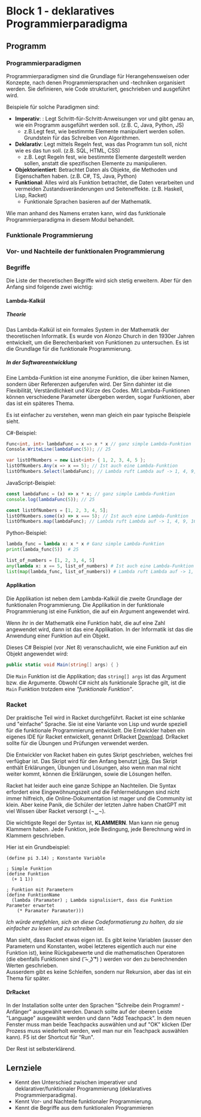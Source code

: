 # Block 1 - deklaratives Programmierparadigma

## Programm

### Programmierparadigmen

Programmierparadigmen sind die Grundlage für Herangehensweisen oder Konzepte, nach denen Programmiersprachen und -techniken organisiert werden. Sie definieren, wie Code strukturiert, geschrieben und ausgeführt wird.

Beispiele für solche Paradigmen sind:

- **Imperativ**: : Legt Schritt-für-Schritt-Anweisungen vor und gibt genau an, wie ein Programm ausgeführt werden soll. (z.B. C, Java, Python, JS)
  - z.B.Legt fest, wie bestimmte Elemente manipuliert werden sollen. Grundstein für das Schreiben von Algorithmen.
- **Deklarativ**: Legt mittels Regeln fest, was das Programm tun soll, nicht wie es das tun soll. (z.B. SQL, HTML, CSS)
  - z.B. Legt Regeln fest, wie bestimmte Elemente dargestellt werden sollen, anstatt die spezifischen Elemente zu manipulieren.
- **Objektorientiert**: Betrachtet Daten als Objekte, die Methoden und Eigenschaften haben. (z.B. C#, TS, Java, Python)
- **Funktional**: Alles wird als Funktion betrachtet, die Daten verarbeiten und vermeiden Zustandsveränderungen und Seiteneffekte. (z.B. Haskell, Lisp, Racket)
  - Funktionale Sprachen basieren auf der Mathematik.

Wie man anhand des Namens erraten kann, wird das funktionale Programmierparadigma in diesem Modul behandelt.

### Funktionale Programmierung

### Vor- und Nachteile der funktionalen Programmierung

### Begriffe

Die Liste der theoretischen Begriffe wird sich stetig erweitern. Aber für den Anfang sind folgende zwei wichtig:

#### Lambda-Kalkül

##### Theorie

Das Lambda-Kalkül ist ein formales System in der Mathematik der theoretischen Informatik. Es wurde von Alonzo Church in den 1930er Jahren entwickelt, um die Berechenbarkeit von Funktionen zu untersuchen. Es ist die Grundlage für die funktionale Programmierung.

##### In der Softwareentwicklung

Eine Lambda-Funktion ist eine anonyme Funktion, die über keinen Namen, sondern über Referenzen aufgerufen wird. Der Sinn dahinter ist die Flexibilität, Verständlichkeit und Kürze des Codes. Mit Lambda-Funktionen können verschiedene Parameter übergeben werden, sogar Funktionen, aber das ist ein späteres Thema.

Es ist einfacher zu verstehen, wenn man gleich ein paar typische Beispiele sieht.

C#-Beispiel:

```csharp
Func<int, int> lambdaFunc = x => x * x // ganz simple Lambda-Funktion
Console.WriteLine(lambdaFunc(5)); // 25

var listOfNumbers = new List<int> { 1, 2, 3, 4, 5 };
listOfNumbers.Any(x => x == 5); // Ist auch eine Lambda-Funktion
listOfNumbers.Select(lambdaFunc); // Lambda ruft Lambda auf -> 1, 4, 9, 16, 25
```

JavaScript-Beispiel:

```javascript
const lambdaFunc = (x) => x * x; // ganz simple Lambda-Funktion
console.log(lambdaFunc(5)); // 25

const listOfNumbers = [1, 2, 3, 4, 5];
listOfNumbers.some((x) => x === 5); // Ist auch eine Lambda-Funktion
listOfNumbers.map(lambdaFunc); // Lambda ruft Lambda auf -> 1, 4, 9, 16, 25
```

Python-Beispiel:

```python
lambda_func = lambda x: x * x # Ganz simple Lambda-Funktion
print(lambda_func(5))  # 25

list_of_numbers = [1, 2, 3, 4, 5]
any(lambda x: x == 5, list_of_numbers) # Ist auch eine Lambda-Funktion
list(map(lambda_func, list_of_numbers)) # Lambda ruft Lambda auf -> 1, 4, 9, 16, 25
```

#### Applikation

Die Applikation ist neben dem Lambda-Kalkül die zweite Grundlage der funktionalen Programmierung. Die Applikation in der funktionale Programmierung ist eine Funktion, die auf ein Argument angewendet wird.

Wenn ihr in der Mathematik eine Funktion habt, die auf eine Zahl angewendet wird, dann ist das eine Applikation. In der Informatik ist das die Anwendung einer Funktion auf ein Objekt.

Dieses C# Beispiel (vor .Net 8) veranschaulicht, wie eine Funktion auf ein Objekt angewendet wird:

```csharp
public static void Main(string[] args) { }
```

Die `Main` Funktion ist die Applikation; das `string[] args` ist das Argument bzw. die Argumente. Obwohl C# nicht als funktionale Sprache gilt, ist die `Main` Funktion trotzdem eine _"funktionale Funktion"_.

### Racket

Der praktische Teil wird in Racket durchgeführt. Racket ist eine schlanke und "einfache" Sprache. Sie ist eine Variante von Lisp und wurde speziell für die funktionale Programmierung entwickelt. Die Entwickler haben ein eigenes IDE für Racket entwickelt, genannt DrRacket [Download](https://racket-lang.org/download/). DrRacket sollte für die Übungen und Prüfungen verwendet werden.

Die Entwickler von Racket haben ein gutes Skript geschrieben, welches frei verfügbar ist. Das Skript wird für den Anfang benutzt [Link](../Skript.pdf). Das Skript enthält Erklärungen, Übungen und Lösungen, also wenn man mal nicht weiter kommt, können die Erklärungen, sowie die Lösungen helfen.

Racket hat leider auch eine ganze Schippe an Nachteilen. Die Syntax erfordert eine Eingewöhnungszeit und die Fehlermeldungen sind nicht immer hilfreich, die Online-Dokumentation ist mager und die Community ist klein. Aber keine Panik, die Schüler der letzten Jahre haben ChatGPT mit viel Wissen über Racket versorgt (¬‿¬).

Die wichtigste Regel der Syntax ist, **KLAMMERN**. Man kann nie genug Klammern haben. Jede Funktion, jede Bedingung, jede Berechnung wird in Klammern geschrieben.

Hier ist ein Grundbeispiel:

```racket
(define pi 3.14) ; Konstante Variable

; Simple Funktion
(define Funktion
  (+ 1 1))

; Funktion mit Parametern
(define FunktionName
  (lambda (Paramater) ; Lambda signalisiert, dass die Funktion Parameter erwartet
    (* Paramater Paramater)))
```

_Ich würde empfehlen, sich an diese Codeformatierung zu halten, da sie einfacher zu lesen und zu schreiben ist._

Man sieht, dass Racket etwas eigen ist. Es gibt keine Variablen (ausser den Parametern und Konstanten, wobei letzteres eigentlich auch nur eine Funktion ist), keine Rückgabewerte und die mathematischen Operatoren (die ebenfalls Funktionen sind ( ͡~ ͜ʖ ͡°) ) werden vor den zu berechnenden Werten geschrieben.  
Ausserdem gibt es keine Schleifen, sondern nur Rekursion, aber das ist ein Thema für später.

#### DrRacket

In der Installation sollte unter den Sprachen "Schreibe dein Programm! - Anfänger" ausgewählt werden. Danach sollte auf der oberen Leiste "Language" ausgewählt werden und dann "Add Teachpack". In dem neuen Fenster muss man beide Teachpacks auswählen und auf "OK" klicken (Der Prozess muss wiederholt werden, weil man nur ein Teachpack auswählen kann). F5 ist der Shortcut für "Run".

Der Rest ist selbsterklärend.

## Lernziele

- Kennt den Unterschied zwischen imperativer und deklarativer/funktionaler Programmierung (deklaratives Programmierparadigma).
- Kennt Vor- und Nachteile funktionaler Programmierung.
- Kennt die Begriffe aus dem funktionalen Programmieren

